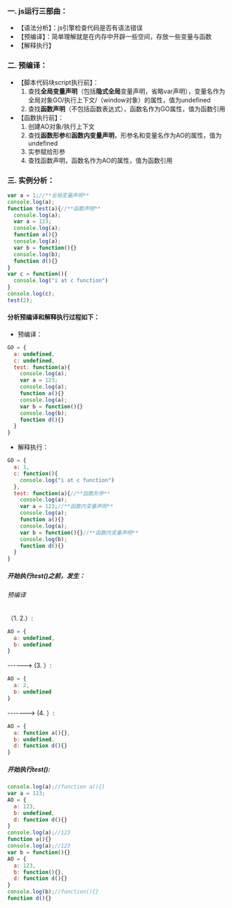 ### 一. js运行三部曲：
+ 【语法分析】：js引擎检查代码是否有语法错误
+ 【预编译】：简单理解就是在内存中开辟一些空间，存放一些变量与函数
+ 【解释执行】

### 二. 预编译：
+ 【脚本代码块script执行前】：
    1. 查找**全局变量声明**（包括**隐式全局**变量声明，省略var声明），变量名作为全局对象GO/执行上下文/（window对象）的属性，值为undefined
    2. 查找**函数声明**（不包括函数表达式），函数名作为GO属性，值为函数引用
+ 【函数执行前】：
    1. 创建AO对象/执行上下文
    2. 查找**函数形参**和**函数内变量声明**，形参名和变量名作为AO的属性，值为undefined
    3. 实参赋给形参
    4. 查找函数声明，函数名作为AO的属性，值为函数引用

### 三. 实例分析：
```js
var a = 1;//**全局变量声明**
console.log(a);
function test(a){//**函数声明**
  console.log(a);
  var a = 123;
  console.log(a);
  function a(){}
  console.log(a);
  var b = function(){}
  console.log(b);
  function d(){}
}
var c = function(){
  console.log("i at c function")
}
console.log(c);
test(2);
```
#### 分析预编译和解释执行过程如下：
+ 预编译：
```js
GO = {
  a: undefined,
  c: undefined,
  test: function(a){
    console.log(a);
    var a = 123;
    console.log(a);
    function a(){}
    console.log(a);
    var b = function(){}
    console.log(b);
    function d(){}
  }
}
```
+ 解释执行：
```js
GO = {
  a: 1,
  c: function(){
    console.log("i at c function")
  },
  test: function(a){//**函数形参**
    console.log(a);
    var a = 123;//**函数内变量声明**
    console.log(a);
    function a(){}
    console.log(a);
    var b = function(){}//**函数内变量声明**
    console.log(b);
    function d(){}
  }
}
```
##### 开始执行test()之前，发生：
###### 预编译
（1. 2.）:
```js
AO = {
  a: undefined,
  b: undefined
}
```
------>
(3. ）:
```js
AO = {
  a: 2,
  b: undefined
}
```
------->
(4. ）:
```js
AO = {
  a: function a(){},
  b: undefined,
  d: function d(){}
}

```
##### 开始执行test():
```js
console.log(a);//function a(){}
var a = 123;
AO = {
  a: 123,
  b: undefined,
  d: function d(){}
}
console.log(a);//123
function a(){}
console.log(a);//123
var b = function(){}
AO = {
  a: 123,
  b: function(){},
  d: function d(){}
}
console.log(b);//function(){}
function d(){}
```